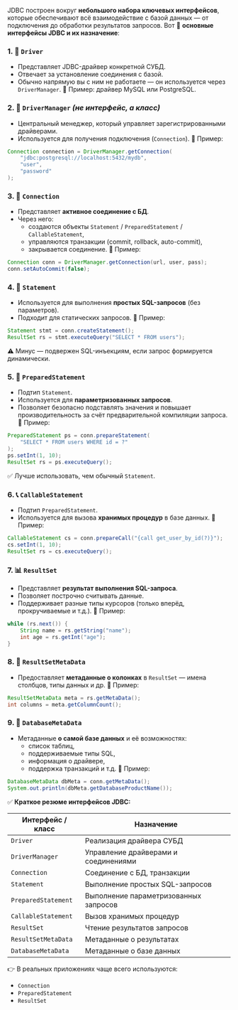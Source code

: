 JDBC построен вокруг **небольшого набора ключевых интерфейсов**, которые обеспечивают всё взаимодействие с базой данных — от подключения до обработки результатов запросов.
Вот 📌 **основные интерфейсы JDBC и их назначение**:
### 1. 🧩 **`Driver`**
- Представляет JDBC-драйвер конкретной СУБД.
- Отвечает за установление соединения с базой.
- Обычно напрямую вы с ним не работаете — он используется через `DriverManager`.
📌 Пример: драйвер MySQL или PostgreSQL.
### 2. 🔌 **`DriverManager`** _(не интерфейс, а класс)_
- Центральный менеджер, который управляет зарегистрированными драйверами.
- Используется для получения подключения (`Connection`).
📄 Пример:
```java
Connection connection = DriverManager.getConnection(
    "jdbc:postgresql://localhost:5432/mydb", 
    "user", 
    "password"
);
```
### 3. 🧭 **`Connection`**
- Представляет **активное соединение с БД**.
- Через него:
    - создаются объекты `Statement` / `PreparedStatement` / `CallableStatement`,
    - управляются транзакции (commit, rollback, auto-commit),
    - закрывается соединение.
📄 Пример:
```java
Connection conn = DriverManager.getConnection(url, user, pass);
conn.setAutoCommit(false);
```
### 4. 📝 **`Statement`**
- Используется для выполнения **простых SQL-запросов** (без параметров).
- Подходит для статических запросов.
📄 Пример:
```java
Statement stmt = conn.createStatement();
ResultSet rs = stmt.executeQuery("SELECT * FROM users");
```
⚠️ Минус — подвержен SQL-инъекциям, если запрос формируется динамически.
### 5. 🧰 **`PreparedStatement`**
- Подтип `Statement`.
- Используется для **параметризованных запросов**.
- Позволяет безопасно подставлять значения и повышает производительность за счёт предварительной компиляции запроса.
📄 Пример:
```java
PreparedStatement ps = conn.prepareStatement(
    "SELECT * FROM users WHERE id = ?"
);
ps.setInt(1, 10);
ResultSet rs = ps.executeQuery();
```
✅ Лучше использовать, чем обычный `Statement`.
### 6. 📞 **`CallableStatement`**
- Подтип `PreparedStatement`.
- Используется для вызова **хранимых процедур** в базе данных.
📄 Пример:
```java
CallableStatement cs = conn.prepareCall("{call get_user_by_id(?)}");
cs.setInt(1, 10);
ResultSet rs = cs.executeQuery();
```
### 7. 📊 **`ResultSet`**
- Представляет **результат выполнения SQL-запроса**.
- Позволяет построчно считывать данные.
- Поддерживает разные типы курсоров (только вперёд, прокручиваемые и т.д.).
📄 Пример:
```java
while (rs.next()) {
    String name = rs.getString("name");
    int age = rs.getInt("age");
}
```
### 8. 🧭 **`ResultSetMetaData`**
- Предоставляет **метаданные о колонках** в `ResultSet` — имена столбцов, типы данных и др.
📄 Пример:
```java
ResultSetMetaData meta = rs.getMetaData();
int columns = meta.getColumnCount();
```
### 9. 🧱 **`DatabaseMetaData`**
- Метаданные **о самой базе данных** и её возможностях:
    - список таблиц,
    - поддерживаемые типы SQL,
    - информация о драйвере,
    - поддержка транзакций и т.д.
📄 Пример:
```java
DatabaseMetaData dbMeta = conn.getMetaData();
System.out.println(dbMeta.getDatabaseProductName());
```
✅ **Краткое резюме интерфейсов JDBC:**

|Интерфейс / класс|Назначение|
|---|---|
|`Driver`|Реализация драйвера СУБД|
|`DriverManager`|Управление драйверами и соединениями|
|`Connection`|Соединение с БД, транзакции|
|`Statement`|Выполнение простых SQL-запросов|
|`PreparedStatement`|Выполнение параметризованных запросов|
|`CallableStatement`|Вызов хранимых процедур|
|`ResultSet`|Чтение результатов запросов|
|`ResultSetMetaData`|Метаданные о результатах|
|`DatabaseMetaData`|Метаданные о базе данных|
👉 В реальных приложениях чаще всего используются:
- `Connection`
- `PreparedStatement`
- `ResultSet`